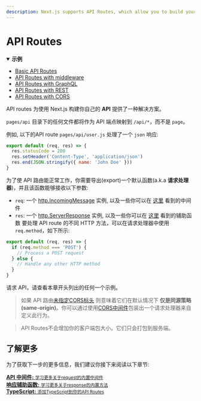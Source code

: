 ```yaml
---
description: Next.js supports API Routes, which allow you to build your API without leaving your Next.js app. Learn how it works here.
---
```


# API Routes

<details open>
  <summary><b>示例</b></summary>
  <ul>
    <li><a href="https://github.com/vercel/next.js/tree/canary/examples/api-routes">Basic API Routes</a></li>
    <li><a href="https://github.com/vercel/next.js/tree/canary/examples/api-routes-middleware">API Routes with middleware</a></li>
    <li><a href="https://github.com/vercel/next.js/tree/canary/examples/api-routes-graphql">API Routes with GraphQL</a></li>
    <li><a href="https://github.com/vercel/next.js/tree/canary/examples/api-routes-rest">API Routes with REST</a></li>
    <li><a href="https://github.com/vercel/next.js/tree/canary/examples/api-routes-cors">API Routes with CORS</a></li>
  </ul>
</details>

API routes 为使用 Next.js 构建你自己的 **API** 提供了一种解决方案。

`pages/api` 目录下的任何文件都将作为 API 端点映射到 `/api/*`，而不是 `page`。

例如, 以下的API route `pages/api/user.js` 处理了一个 `json` 响应:

```js
export default (req, res) => {
  res.statusCode = 200
  res.setHeader('Content-Type', 'application/json')
  res.end(JSON.stringify({ name: 'John Doe' }))
}
```

为了使 API 路由能正常工作，你需要导出(export)一个默认函数(a.k.a **请求处理器**)，并且该函数能够接收以下参数:

- `req`: 一个 [http.IncomingMessage](https://nodejs.org/api/http.html#http_class_http_incomingmessage) 实例, 以及一些你可以在 [这里](/docs/api-routes/api-middlewares.md) 看到的中间件
- `res`: 一个 [http.ServerResponse](https://nodejs.org/api/http.html#http_class_http_serverresponse) 实例, 以及一些你可以在 [这里](/docs/api-routes/response-helpers.md) 看到的辅助函数
要处理 API route 的不同 HTTP 方法，可以在请求处理器中使用 `req.method`，如下所示:

```js
export default (req, res) => {
  if (req.method === 'POST') {
    // Process a POST request
  } else {
    // Handle any other HTTP method
  }
}
```

请求 API，请查看本章开头列出的任何一个示例。

> 如果 API 路由[未指定CORS标头](https://developer.mozilla.org/en-US/docs/Web/HTTP/CORS) 则意味着它们在默认情况下 **仅是同源策略(same-origin)**。你可以通过使用[CORS中间件](/docs/api-routes/api-middlewares.md#connectexpress-middleware-support)包装出一个请求处理器来自定义此行为。

> API Routes不会增加你的客户端包大小。它们只会打包到服务端。

## 了解更多

为了获取下一步的更多信息，我们建议你接下来阅读以下章节:

<div class="card">
  <a href="/docs/api-routes/api-middlewares.md">
    <b>API 中间件:</b>
    <small>学习更多关于request的内置中间件</small>
  </a>
</div>

<div class="card">
  <a href="/docs/api-routes/response-helpers.md">
    <b>响应辅助函数:</b>
    <small>学习更多关于response的内置方法</small>
  </a>
</div>

<div class="card">
  <a href="/docs/basic-features/typescript.md#api-routes">
    <b>TypeScript:</b>
    <small>添加TypeScript到你的API Routes</small>
  </a>
</div>

